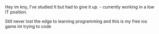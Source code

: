 Hey im kny,
I've studied It but had to give it up. - currently working in a low IT position.

Still never lost the edge to learning programming and this is my free ios game im trying to code
